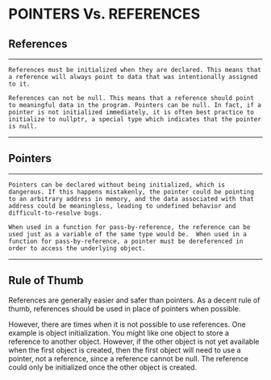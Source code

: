 # POINTERS Vs. REFERENCES

## References

---

    References must be initialized when they are declared. This means that a reference will always point to data that was intentionally assigned to it. 

    References can not be null. This means that a reference should point to meaningful data in the program.	Pointers can be null. In fact, if a pointer is not initialized immediately, it is often best practice to initialize to nullptr, a special type which indicates that the pointer is null.

---

## Pointers

---

    Pointers can be declared without being initialized, which is dangerous. If this happens mistakenly, the pointer could be pointing to an arbitrary address in memory, and the data associated with that address could be meaningless, leading to undefined behavior and difficult-to-resolve bugs.

    When used in a function for pass-by-reference, the reference can be used just as a variable of the same type would be.	When used in a function for pass-by-reference, a pointer must be dereferenced in order to access the underlying object.

---

## Rule of Thumb

References are generally easier and safer than pointers. As a decent rule of thumb, references should be used in place of pointers when possible.

However, there are times when it is not possible to use references. One example is object initialization. You might like one object to store a reference to another object. However, if the other object is not yet available when the first object is created, then the first object will need to use a pointer, not a reference, since a reference cannot be null. The reference could only be initialized once the other object is created.
